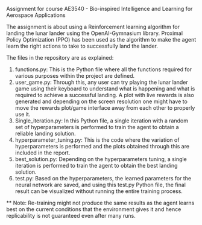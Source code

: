 Assignment for course AE3540 - Bio-inspired Intelligence and Learning for Aerospace Applications

The assignment is about using a Reinforcement learning algorithm for landing the lunar lander using the OpenAI-Gymnasium library. Proximal Policy Optimization (PPO) has been used as the algorithm to make the agent learn the right actions to take to successfully land the lander.

The files in the repository are as explained:

1. functions.py: This is the Python file where all the functions required for various purposes within the project are defined.
2. user_game.py: Through this, any user can try playing the lunar lander game using their keyboard to understand what is happening and what is required to achieve a successful landing. A plot with live rewards is also generated and depending on the screen resolution one might have to move the rewards plot/game interface away from each other to properly use it.
3. Single_iteration.py: In this Python file, a single iteration with a random set of hyperparameters is performed to train the agent to obtain a reliable landing solution.
4. hyperparameter_tuning.py: This is the code where the variation of hyperparameters is performed and the plots obtained through this are included in the report.
5. best_solution.py: Depending on the hyperparameters tuning, a single iteration is performed to train the agent to obtain the best landing solution.
6. test.py: Based on the hyperparameters, the learned parameters for the neural network are saved, and using this test.py Python file, the final result can be visualized without running the entire training process.


** Note: Re-training might not produce the same results as the agent learns best on the current conditions that the environment gives it and hence replicability is not guaranteed even after many runs.
